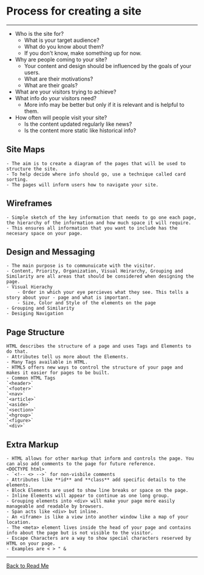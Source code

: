 # Process for creating a site

---

- Who is the site for?
    - What is your target audience?
    - What do you know about them?
    - If you don't know, make something up for now.
- Why are people coming to your site?
    - Your content and design should be influenced by the goals of your users.
    - What are their motivations?
    - What are their goals?
- What are your visitors trying to achieve?
- What info do your visitors need?
    - More info may be better but only if it is relevant and is helpful to them.
- How often will people visit your site?
    - Is the content updated regularly like news?
    - Is the content more static like historical info?

## Site Maps

    - The aim is to create a diagram of the pages that will be used to structure the site.
    - To help decide where info should go, use a technique called card sorting. 
    - The pages will inform users how to navigate your site.

## Wireframes

    - Simple sketch of the key information that needs to go one each page, the hierarchy of the information and how much space it will require.
    - This ensures all information that you want to include has the necesary space on your page.

## Design and Messaging

    - The main purpose is to communuicate with the visitor. 
    - Content, Priority, Organization, Visual Heirarchy, Grouping and Similarity are all areas that should be considered when designing the page. 
    - Visual Hierachy 
        - Order in which your eye percieves what they see. This tells a story about your - page and what is important.
        - Size, Color and Style of the elements on the page
    - Grouping and Similarity
    - Desiging Navigation


## Page Structure

    HTML describes the structure of a page and uses Tags and Elements to do that.
    - Attributes tell us more about the Elements.
    - Many Tags available in HTML.
    - HTML5 offers new ways to control the structure of your page and makes it easier for pages to be built.
    - Common HTML Tags
    `<header>`
    `<footer>`
    `<nav>`
    `<article>`
    `<aside>`
    `<section>`
    `<hgroup>`
    `<figure>`
    `<div>`

## Extra Markup

    - HTML allows for other markup that inform and controls the page. You can also add comments to the page for future reference. 
    <DOCTYPE html>
    - `<!-- <> -->` for non-visbile comments
    - Attributes like **id** and **class** add specific details to the elements.
    - Block Elements are used to show line breaks or space on the page.
    - Inline Elements will appear to continue as one long group.
    - Grouping elements into <div> will make your page more easily manageable and readable by browsers.
    - Span acts like <div> but inline.
    - An <iframe> is like a view into another window like a map of your location.
    - The <meta> element lives inside the head of your page and contains info about the page but is not visible to the visitor.
    - Escape Characters are a way to show special characters reserved by HTML on your page.
    - Examples are < > " & 

---

[Back to Read Me](README.md)